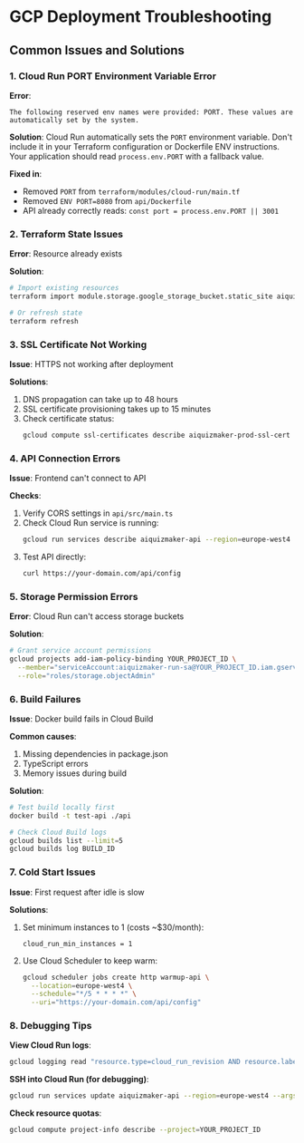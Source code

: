 # GCP Deployment Troubleshooting

## Common Issues and Solutions

### 1. Cloud Run PORT Environment Variable Error

**Error**: 
```
The following reserved env names were provided: PORT. These values are automatically set by the system.
```

**Solution**: 
Cloud Run automatically sets the `PORT` environment variable. Don't include it in your Terraform configuration or Dockerfile ENV instructions. Your application should read `process.env.PORT` with a fallback value.

**Fixed in**: 
- Removed `PORT` from `terraform/modules/cloud-run/main.tf`
- Removed `ENV PORT=8080` from `api/Dockerfile`
- API already correctly reads: `const port = process.env.PORT || 3001`

### 2. Terraform State Issues

**Error**: Resource already exists

**Solution**:
```bash
# Import existing resources
terraform import module.storage.google_storage_bucket.static_site aiquizmaker-prod-static

# Or refresh state
terraform refresh
```

### 3. SSL Certificate Not Working

**Issue**: HTTPS not working after deployment

**Solutions**:
1. DNS propagation can take up to 48 hours
2. SSL certificate provisioning takes up to 15 minutes
3. Check certificate status:
   ```bash
   gcloud compute ssl-certificates describe aiquizmaker-prod-ssl-cert
   ```

### 4. API Connection Errors

**Issue**: Frontend can't connect to API

**Checks**:
1. Verify CORS settings in `api/src/main.ts`
2. Check Cloud Run service is running:
   ```bash
   gcloud run services describe aiquizmaker-api --region=europe-west4
   ```
3. Test API directly:
   ```bash
   curl https://your-domain.com/api/config
   ```

### 5. Storage Permission Errors

**Error**: Cloud Run can't access storage buckets

**Solution**:
```bash
# Grant service account permissions
gcloud projects add-iam-policy-binding YOUR_PROJECT_ID \
  --member="serviceAccount:aiquizmaker-run-sa@YOUR_PROJECT_ID.iam.gserviceaccount.com" \
  --role="roles/storage.objectAdmin"
```

### 6. Build Failures

**Issue**: Docker build fails in Cloud Build

**Common causes**:
1. Missing dependencies in package.json
2. TypeScript errors
3. Memory issues during build

**Solution**:
```bash
# Test build locally first
docker build -t test-api ./api

# Check Cloud Build logs
gcloud builds list --limit=5
gcloud builds log BUILD_ID
```

### 7. Cold Start Issues

**Issue**: First request after idle is slow

**Solutions**:
1. Set minimum instances to 1 (costs ~$30/month):
   ```hcl
   cloud_run_min_instances = 1
   ```
2. Use Cloud Scheduler to keep warm:
   ```bash
   gcloud scheduler jobs create http warmup-api \
     --location=europe-west4 \
     --schedule="*/5 * * * *" \
     --uri="https://your-domain.com/api/config"
   ```

### 8. Debugging Tips

**View Cloud Run logs**:
```bash
gcloud logging read "resource.type=cloud_run_revision AND resource.labels.service_name=aiquizmaker-api" --limit=50
```

**SSH into Cloud Run (for debugging)**:
```bash
gcloud run services update aiquizmaker-api --region=europe-west4 --args="--","/bin/sh"
```

**Check resource quotas**:
```bash
gcloud compute project-info describe --project=YOUR_PROJECT_ID
``` 